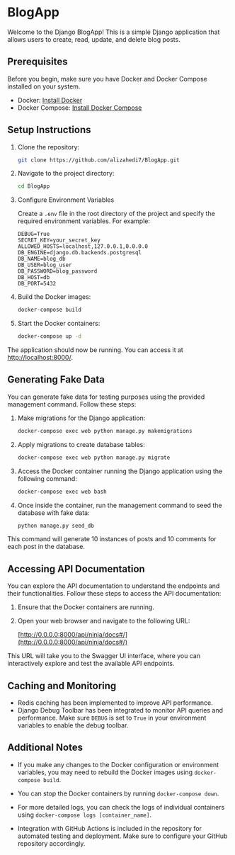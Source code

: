 # BlogApp

Welcome to the Django BlogApp! This is a simple Django application that allows users to create, read, update, and delete blog posts.

## Prerequisites

Before you begin, make sure you have Docker and Docker Compose installed on your system.

- Docker: [Install Docker](https://docs.docker.com/get-docker/)
- Docker Compose: [Install Docker Compose](https://docs.docker.com/compose/install/)

## Setup Instructions

1. Clone the repository:

    ```bash
    git clone https://github.com/alizahedi7/BlogApp.git
    ```

2. Navigate to the project directory:

    ```bash
    cd BlogApp
    ```

3. Configure Environment Variables

    Create a `.env` file in the root directory of the project and specify the required environment variables. For example:

    ```env
    DEBUG=True
    SECRET_KEY=your_secret_key
    ALLOWED_HOSTS=localhost,127.0.0.1,0.0.0.0
    DB_ENGINE=django.db.backends.postgresql
    DB_NAME=blog_db
    DB_USER=blog_user
    DB_PASSWORD=blog_password
    DB_HOST=db
    DB_PORT=5432
    ```

4. Build the Docker images:

    ```bash
    docker-compose build
    ```

5. Start the Docker containers:

    ```bash
    docker-compose up -d
    ```

The application should now be running. You can access it at [http://localhost:8000/](http://localhost:8000/).

## Generating Fake Data

You can generate fake data for testing purposes using the provided management command. Follow these steps:

1. Make migrations for the Django application:

    ```bash
    docker-compose exec web python manage.py makemigrations
    ```

2. Apply migrations to create database tables:

    ```bash
    docker-compose exec web python manage.py migrate
    ```

3. Access the Docker container running the Django application using the following command:

    ```bash
    docker-compose exec web bash
    ```

4. Once inside the container, run the management command to seed the database with fake data:

    ```bash
    python manage.py seed_db
    ```

This command will generate 10 instances of posts and 10 comments for each post in the database.


## Accessing API Documentation

You can explore the API documentation to understand the endpoints and their functionalities. Follow these steps to access the API documentation:

1. Ensure that the Docker containers are running.
2. Open your web browser and navigate to the following URL:

    [http://0.0.0.0:8000/api/ninja/docs#/](http://0.0.0.0:8000/api/ninja/docs#/)

This URL will take you to the Swagger UI interface, where you can interactively explore and test the available API endpoints.

## Caching and Monitoring

- Redis caching has been implemented to improve API performance.
- Django Debug Toolbar has been integrated to monitor API queries and performance. Make sure `DEBUG` is set to `True` in your environment variables to enable the debug toolbar.

## Additional Notes

- If you make any changes to the Docker configuration or environment variables, you may need to rebuild the Docker images using `docker-compose build`.

- You can stop the Docker containers by running `docker-compose down`.

- For more detailed logs, you can check the logs of individual containers using `docker-compose logs [container_name]`.

- Integration with GitHub Actions is included in the repository for automated testing and deployment. Make sure to configure your GitHub repository accordingly.
